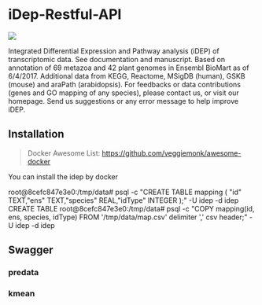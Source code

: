 # iDep-Restful-API

[![](https://www.r-pkg.org/badges/version/plumber)](https://www.r-pkg.org/pkg/plumber)

Integrated Differential Expression and Pathway analysis (iDEP) of transcriptomic data. See documentation and manuscript. Based on annotation of 69 metazoa and 42 plant genomes in Ensembl BioMart as of 6/4/2017. Additional data from KEGG, Reactome, MSigDB (human), GSKB (mouse) and araPath (arabidopsis). For feedbacks or data contributions (genes and GO mapping of any species), please contact us, or visit our homepage. Send us suggestions or any error message to help improve iDEP.


## Installation

> Docker Awesome List: https://github.com/veggiemonk/awesome-docker

You can install the idep by docker



root@8cefc847e3e0:/tmp/data# psql -c "CREATE TABLE mapping  ( "id" TEXT,"ens" TEXT,"species" REAL,"idType" INTEGER );" -U idep -d idep
CREATE TABLE
root@8cefc847e3e0:/tmp/data# psql -c "COPY mapping(id, ens, species, idType) FROM '/tmp/data/map.csv' delimiter ',' csv header;" -U idep -d idep


## Swagger 

### predata
### kmean 